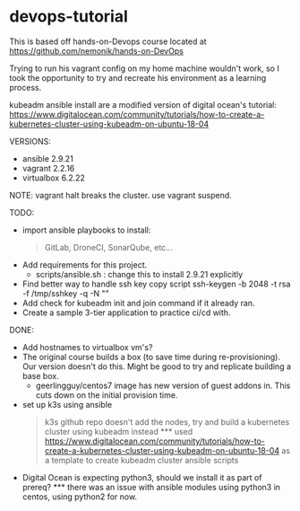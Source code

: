 # devops-tutorial

This is based off hands-on-Devops course located at
https://github.com/nemonik/hands-on-DevOps

Trying to run his vagrant config on my home machine wouldn't work,
so I took the opportunity to try and recreate his environment
as a learning process.

kubeadm ansible install are a modified version of digital ocean's tutorial:
https://www.digitalocean.com/community/tutorials/how-to-create-a-kubernetes-cluster-using-kubeadm-on-ubuntu-18-04

VERSIONS:
- ansible 2.9.21
- vagrant 2.2.16
- virtualbox 6.2.22

NOTE:
vagrant halt breaks the cluster. use vagrant suspend.

TODO:
- import ansible playbooks to install:
    > GitLab, DroneCI, SonarQube, etc...
- Add requirements for this project.
    - scripts/ansible.sh : change this to install 2.9.21 explicitly
- Find better way to handle ssh key copy script
    ssh-keygen -b 2048 -t rsa -f /tmp/sshkey -q -N ""
- Add check for kubeadm init and join command if it already ran.
- Create a sample 3-tier application to practice ci/cd with.

DONE: 
- Add hostnames to virtualbox vm's?
- The original course builds a box (to save time during re-provisioning).
  Our version doesn't do this. Might be good to try and replicate building a
  base box.
    - geerlingguy/centos7 image has new version of guest addons in.
      This cuts down on the initial provision time.
- set up k3s using ansible
    > k3s github repo doesn't add the nodes,
      try and build a kubernetes cluster using kubeadm instead
    *** used https://www.digitalocean.com/community/tutorials/how-to-create-a-kubernetes-cluster-using-kubeadm-on-ubuntu-18-04
    as a template to create kubeadm cluster ansible scripts
- Digital Ocean is expecting python3, should we install it as part of prereq?
    *** there was an issue with ansible modules using python3 in centos, using python2 for now.